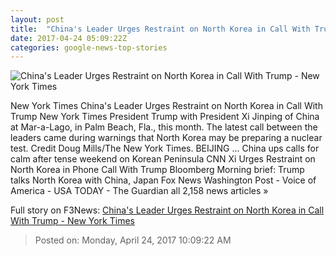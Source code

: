 ```yaml
---
layout: post
title:  "China's Leader Urges Restraint on North Korea in Call With Trump - New York Times"
date: 2017-04-24 05:09:22Z
categories: google-news-top-stories
---
```


![China's Leader Urges Restraint on North Korea in Call With Trump - New York Times](https://static01.nyt.com/images/2017/04/25/world/25nkorea-1/25nkorea-1-facebookJumbo.jpg)

New York Times China's Leader Urges Restraint on North Korea in Call With Trump New York Times President Trump with President Xi Jinping of China at Mar-a-Lago, in Palm Beach, Fla., this month. The latest call between the leaders came during warnings that North Korea may be preparing a nuclear test. Credit Doug Mills/The New York Times. BEIJING ... China ups calls for calm after tense weekend on Korean Peninsula CNN Xi Urges Restraint on North Korea in Phone Call With Trump Bloomberg Morning brief: Trump talks North Korea with China, Japan Fox News Washington Post - Voice of America - USA TODAY - The Guardian all 2,158 news articles »


Full story on F3News: [China's Leader Urges Restraint on North Korea in Call With Trump - New York Times](http://www.f3nws.com/n/p4BRnE)

> Posted on: Monday, April 24, 2017 10:09:22 AM
